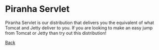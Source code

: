 # Piranha Servlet

Piranha Servlet is our distribution that delivers you the equivalent of what 
Tomcat and Jetty deliver to you. If you are looking to make an easy jump from
Tomcat or Jetty than try out this distribution!

[Back](../)
